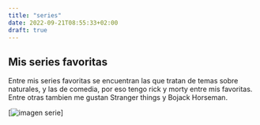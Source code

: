 ```yaml
---
title: "series"
date: 2022-09-21T08:55:33+02:00
draft: true
---
```

## Mis series favoritas


Entre mis series favoritas se encuentran las que tratan de temas sobre naturales, y las de comedia, por eso tengo rick y morty entre mis favoritas. Entre otras tambien me gustan Stranger things y Bojack Horseman. 


[![imagen serie](https://kids.jotdown.es/wp-content/uploads/2018/05/Stranger-things-760x500.jpg)]

